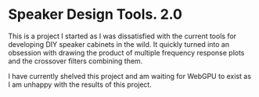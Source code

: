 # Speaker Design Tools. 2.0

This is a project I started as I was dissatisfied with the current tools for developing DIY speaker cabinets in the wild. It quickly turned into an obsession with drawing the product of multiple frequency response plots and the crossover filters combining them.

I have currently shelved this project and am waiting for WebGPU to exist as I am unhappy with the results of this project.